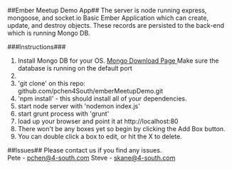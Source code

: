 ##Ember Meetup Demo App##
The server is node running express, mongoose, and socket.io
Basic Ember Application which can create, update, and destroy objects. These records are
persisted to the back-end which is running Mongo DB.
<br>

###Instructions###
1. Install Mongo DB for your OS. <a href = "http://www.mongodb.org/downloads"> Mongo Download Page </a> Make sure the database is running on the default port
27017.
2. 'git clone' on this repo: github.com/pchen4South/emberMeetupDemo.git
3. 'npm install' - this should install all of your dependencies.
4. start node server with 'nodemon index.js'
5. start grunt process with 'grunt'
6. load up your browser and point it at http://localhost:80
7. There won't be any boxes yet so begin by clicking the Add Box button.
8. You can double click a box to edit, or hit the X to delete.

##Issues##
Please contact us if you find any issues.
<br>
Pete - pchen@4-south.com
Steve - skane@4-south.com



